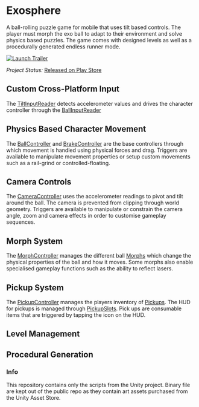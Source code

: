 # Exosphere

A ball-rolling puzzle game for mobile that uses tilt based controls. The player must morph the exo ball to adapt to their environment and solve physics based puzzles. The game comes with designed levels as well as a procedurally generated endless runner mode.

[![Launch Trailer](Assets/Screenshots/SelectedShots/CalamityLevelShot.png?raw=true "Launch Trailer")](https://www.youtube.com/watch?v=v6KqbtJ24PE)

*Project Status:* [Released on Play Store](https://play.google.com/store/apps/details?id=trotterj.ExoSphere)

## Custom Cross-Platform Input
The [TiltInputReader](Assets/Scripts/Input/AmazeballTiltInput.cs) detects accelerometer values and drives the character controller through the [BallInputReader](Assets/Scripts/Ball/BallInputReader.cs)

## Physics Based Character Movement
The [BallController](Assets/Scripts/Ball/BallController.cs) and [BrakeController](Assets/Scripts/Ball/BrakeController.cs) are the base controllers through which movement is handled using physical forces and drag. Triggers are available to manipulate movement properties or setup custom movements such as a rail-grind or controlled-floating.

## Camera Controls
The [CameraController](Assets/Scripts/Camera/AmazeballCam.cs) uses the accelerometer readings to pivot and tilt around the ball. The camera is prevented from clipping through world geometry. Triggers are available to manipulate or constrain the camera angle, zoom and camera effects in order to customise gameplay sequences.

## Morph System
The [MorphController](Assets/Scripts/Transform/TransformController.cs) manages the different ball [Morphs](Assets/Scripts/Transfrom/BallTransform.cs) which change the physical properties of the ball and how it moves. Some morphs also enable specialised gameplay functions such as the ability to reflect lasers.

## Pickup System
The [PickupController](Assets/Scripts/Pickups/PickupController.cs) manages the players inventory of [Pickups](Assets/Scripts/Pickups/Pickup.cs). The HUD for pickups is managed through [PickupSlots](Assets/Scripts/Pickups/PickupSlot.cs). Pick ups are consumable items that are triggered by tapping the icon on the HUD.

## Level Management

## Procedural Generation

### Info
This repository contains only the scripts from the Unity project. Binary file are kept out of the public repo as they contain art assets purchased from the Unity Asset Store.
